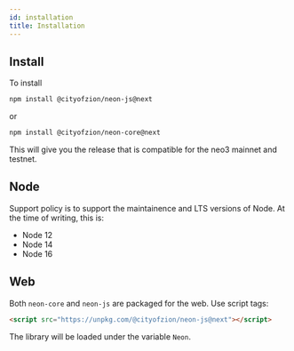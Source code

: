 ```yaml
---
id: installation
title: Installation
---
```


## Install

To install

```sh
npm install @cityofzion/neon-js@next
```

or

```sh
npm install @cityofzion/neon-core@next
```

This will give you the release that is compatible for the neo3 mainnet and testnet.

## Node

Support policy is to support the maintainence and LTS versions of Node. At the
time of writing, this is:

- Node 12
- Node 14
- Node 16

## Web

Both `neon-core` and `neon-js` are packaged for the web. Use script tags:

```html
<script src="https://unpkg.com/@cityofzion/neon-js@next"></script>
```

The library will be loaded under the variable `Neon`.
